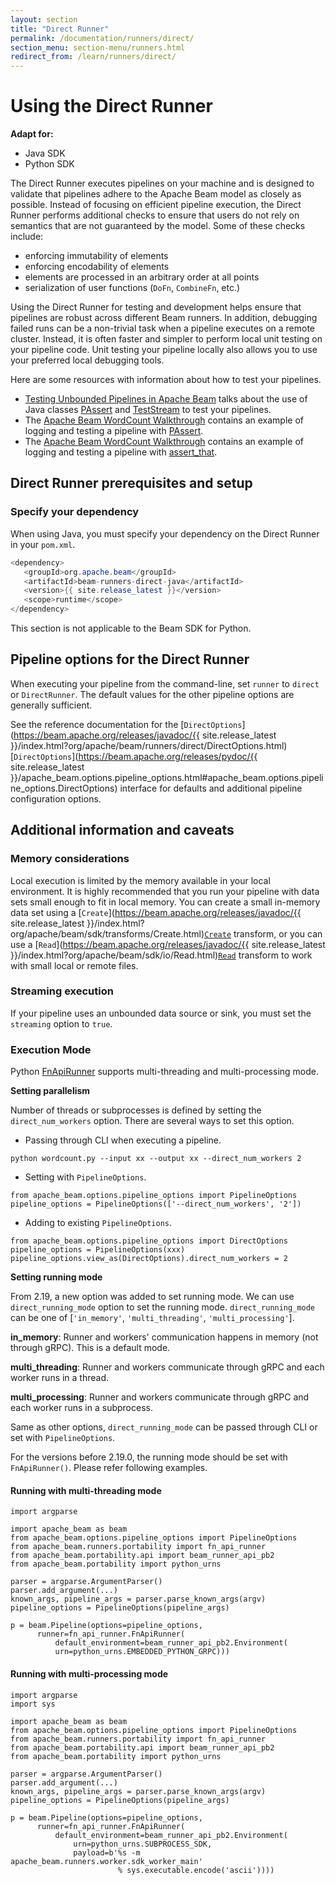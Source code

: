 ```yaml
---
layout: section
title: "Direct Runner"
permalink: /documentation/runners/direct/
section_menu: section-menu/runners.html
redirect_from: /learn/runners/direct/
---
```

<!--
Licensed under the Apache License, Version 2.0 (the "License");
you may not use this file except in compliance with the License.
You may obtain a copy of the License at

http://www.apache.org/licenses/LICENSE-2.0

Unless required by applicable law or agreed to in writing, software
distributed under the License is distributed on an "AS IS" BASIS,
WITHOUT WARRANTIES OR CONDITIONS OF ANY KIND, either express or implied.
See the License for the specific language governing permissions and
limitations under the License.
-->
# Using the Direct Runner

<nav class="language-switcher">
  <strong>Adapt for:</strong>
  <ul>
    <li data-type="language-java" class="active">Java SDK</li>
    <li data-type="language-py">Python SDK</li>
  </ul>
</nav>

The Direct Runner executes pipelines on your machine and is designed to validate that pipelines adhere to the Apache Beam model as closely as possible. Instead of focusing on efficient pipeline execution, the Direct Runner performs additional checks to ensure that users do not rely on semantics that are not guaranteed by the model. Some of these checks include:

* enforcing immutability of elements
* enforcing encodability of elements
* elements are processed in an arbitrary order at all points
* serialization of user functions (`DoFn`, `CombineFn`, etc.)

Using the Direct Runner for testing and development helps ensure that pipelines are robust across different Beam runners. In addition, debugging failed runs can be a non-trivial task when a pipeline executes on a remote cluster. Instead, it is often faster and simpler to perform local unit testing on your pipeline code. Unit testing your pipeline locally also allows you to use your preferred local debugging tools.

Here are some resources with information about how to test your pipelines.
<ul>
  <!-- Java specific links -->
  <li class="language-java"><a href="{{ site.baseurl }}/blog/2016/10/20/test-stream.html">Testing Unbounded Pipelines in Apache Beam</a> talks about the use of Java classes <a href="https://beam.apache.org/releases/javadoc/{{ site.release_latest }}/index.html?org/apache/beam/sdk/testing/PAssert.html">PAssert</a> and <a href="https://beam.apache.org/releases/javadoc/{{ site.release_latest }}/index.html?org/apache/beam/sdk/testing/TestStream.html">TestStream</a> to test your pipelines.</li>
  <li class="language-java">The <a href="{{ site.baseurl }}/get-started/wordcount-example/#testing-your-pipeline-with-asserts">Apache Beam WordCount Walkthrough</a> contains an example of logging and testing a pipeline with <a href="https://beam.apache.org/releases/javadoc/{{ site.release_latest }}/index.html?org/apache/beam/sdk/testing/PAssert.html">PAssert</a>.</li>

  <!-- Python specific links -->
  <li class="language-py">The <a href="{{ site.baseurl }}/get-started/wordcount-example/#testing-your-pipeline-with-asserts">Apache Beam WordCount Walkthrough</a> contains an example of logging and testing a pipeline with <a href="https://beam.apache.org/releases/pydoc/{{ site.release_latest }}/apache_beam.testing.util.html#apache_beam.testing.util.assert_that">assert_that</a>.</li>
</ul>

## Direct Runner prerequisites and setup

### Specify your dependency

<span class="language-java">When using Java, you must specify your dependency on the Direct Runner in your `pom.xml`.</span>
```java
<dependency>
   <groupId>org.apache.beam</groupId>
   <artifactId>beam-runners-direct-java</artifactId>
   <version>{{ site.release_latest }}</version>
   <scope>runtime</scope>
</dependency>
```

<span class="language-py">This section is not applicable to the Beam SDK for Python.</span>

## Pipeline options for the Direct Runner

When executing your pipeline from the command-line, set `runner` to `direct` or `DirectRunner`. The default values for the other pipeline options are generally sufficient.

See the reference documentation for the
<span class="language-java">[`DirectOptions`](https://beam.apache.org/releases/javadoc/{{ site.release_latest }}/index.html?org/apache/beam/runners/direct/DirectOptions.html)</span>
<span class="language-py">[`DirectOptions`](https://beam.apache.org/releases/pydoc/{{ site.release_latest }}/apache_beam.options.pipeline_options.html#apache_beam.options.pipeline_options.DirectOptions)</span>
interface for defaults and additional pipeline configuration options.

## Additional information and caveats

### Memory considerations

Local execution is limited by the memory available in your local environment. It is highly recommended that you run your pipeline with data sets small enough to fit in local memory. You can create a small in-memory data set using a <span class="language-java">[`Create`](https://beam.apache.org/releases/javadoc/{{ site.release_latest }}/index.html?org/apache/beam/sdk/transforms/Create.html)</span><span class="language-py">[`Create`](https://github.com/apache/beam/blob/master/sdks/python/apache_beam/transforms/core.py)</span> transform, or you can use a <span class="language-java">[`Read`](https://beam.apache.org/releases/javadoc/{{ site.release_latest }}/index.html?org/apache/beam/sdk/io/Read.html)</span><span class="language-py">[`Read`](https://github.com/apache/beam/blob/master/sdks/python/apache_beam/io/iobase.py)</span> transform to work with small local or remote files.

### Streaming execution

If your pipeline uses an unbounded data source or sink, you must set the `streaming` option to `true`.

### Execution Mode

Python [FnApiRunner](https://beam.apache.org/contribute/runner-guide/#the-fn-api) supports multi-threading and multi-processing mode.

<strong>Setting parallelism</strong>

Number of threads or subprocesses is defined by setting the `direct_num_workers` option. There are several ways to set this option.

* Passing through CLI when executing a pipeline.
```
python wordcount.py --input xx --output xx --direct_num_workers 2
```

* Setting with `PipelineOptions`.
```
from apache_beam.options.pipeline_options import PipelineOptions
pipeline_options = PipelineOptions(['--direct_num_workers', '2'])
```

* Adding to existing `PipelineOptions`.
```
from apache_beam.options.pipeline_options import DirectOptions
pipeline_options = PipelineOptions(xxx)
pipeline_options.view_as(DirectOptions).direct_num_workers = 2
```



<strong>Setting running mode</strong>

From 2.19, a new option was added to set running mode. We can use `direct_running_mode` option to set the running mode.
`direct_running_mode` can be one of [`'in_memory'`, `'multi_threading'`, `'multi_processing'`].

<b>in_memory</b>: Runner and workers' communication happens in memory (not through gRPC). This is a default mode.

<b>multi_threading</b>: Runner and workers communicate through gRPC and each worker runs in a thread.

<b>multi_processing</b>: Runner and workers communicate through gRPC and each worker runs in a subprocess.

Same as other options, `direct_running_mode` can be passed through CLI or set with `PipelineOptions`.

For the versions before 2.19.0, the running mode should be set with `FnApiRunner()`. Please refer following examples.

#### Running with multi-threading mode

```
import argparse

import apache_beam as beam
from apache_beam.options.pipeline_options import PipelineOptions
from apache_beam.runners.portability import fn_api_runner
from apache_beam.portability.api import beam_runner_api_pb2
from apache_beam.portability import python_urns

parser = argparse.ArgumentParser()
parser.add_argument(...)
known_args, pipeline_args = parser.parse_known_args(argv)
pipeline_options = PipelineOptions(pipeline_args)

p = beam.Pipeline(options=pipeline_options,
      runner=fn_api_runner.FnApiRunner(
          default_environment=beam_runner_api_pb2.Environment(
          urn=python_urns.EMBEDDED_PYTHON_GRPC)))
```

#### Running with multi-processing mode

```
import argparse
import sys

import apache_beam as beam
from apache_beam.options.pipeline_options import PipelineOptions
from apache_beam.runners.portability import fn_api_runner
from apache_beam.portability.api import beam_runner_api_pb2
from apache_beam.portability import python_urns

parser = argparse.ArgumentParser()
parser.add_argument(...)
known_args, pipeline_args = parser.parse_known_args(argv)
pipeline_options = PipelineOptions(pipeline_args)

p = beam.Pipeline(options=pipeline_options,
      runner=fn_api_runner.FnApiRunner(
          default_environment=beam_runner_api_pb2.Environment(
              urn=python_urns.SUBPROCESS_SDK,
              payload=b'%s -m apache_beam.runners.worker.sdk_worker_main'
                        % sys.executable.encode('ascii'))))
```
